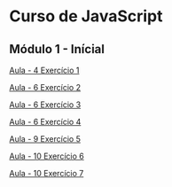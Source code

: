 # Curso de JavaScript

## Módulo 1 - Inícial



 <a href="cv/Aula-04/0001.html" target="_blank">Aula - 4 Exercício 1</a>
 
<a href="cv/Aula-06/0002.html" target="_blank">Aula - 6 Exercício 2</a>

<a href="cv/Aula-06/0003.html" target="_blank">Aula - 6 Exercício 3</a>

<a href="cv/Aula-06/0004.html" target="_blank">Aula - 6 Exercício 4</a>

<a href="cv/Aula-09/0005.html" target="_blank">Aula - 9 Exercício 5</a>

<a href="cv/Aula-10/0006.html" target="_blank">Aula - 10 Exercício 6</a>

<a href="cv/Aula-10/0007.html" target="_blank">Aula - 10 Exercício 7</a>

